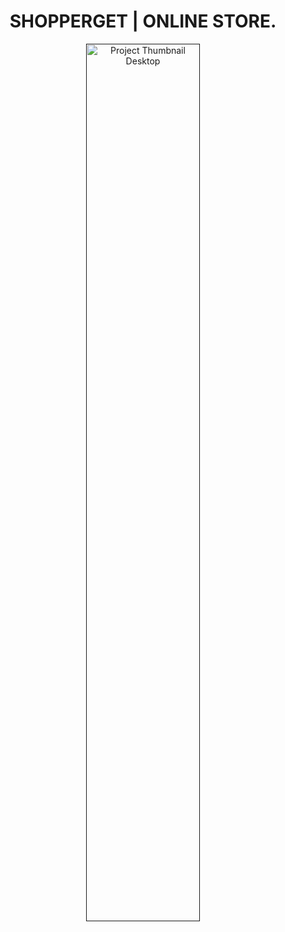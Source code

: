 
<h1 align="center">SHOPPERGET | ONLINE STORE.</h1>
<p align="center">
  <a href="" target="_blank">
    <img src="https://i.imgur.com/AxGdc3F.jpeg" alt="Project Thumbnail Desktop" width="60%" /> 
  </a>
</p>


